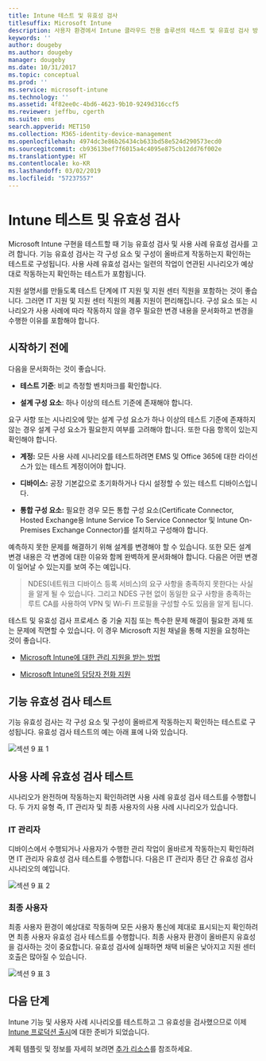 ```yaml
---
title: Intune 테스트 및 유효성 검사
titlesuffix: Microsoft Intune
description: 사용자 환경에서 Intune 클라우드 전용 솔루션의 테스트 및 유효성 검사 방법.
keywords: ''
author: dougeby
ms.author: dougeby
manager: dougeby
ms.date: 10/31/2017
ms.topic: conceptual
ms.prod: ''
ms.service: microsoft-intune
ms.technology: ''
ms.assetid: 4f82ee0c-4bd6-4623-9b10-9249d316ccf5
ms.reviewer: jeffbu, cgerth
ms.suite: ems
search.appverid: MET150
ms.collection: M365-identity-device-management
ms.openlocfilehash: 4974dc3e86b26434cb633bd58e524d290573ecd0
ms.sourcegitcommit: cb93613bef7f6015a4c4095e875cb12dd76f002e
ms.translationtype: HT
ms.contentlocale: ko-KR
ms.lasthandoff: 03/02/2019
ms.locfileid: "57237557"
---
```

# <a name="intune-testing-and-validation"></a>Intune 테스트 및 유효성 검사

Microsoft Intune 구현을 테스트할 때 기능 유효성 검사 및 사용 사례 유효성 검사를 고려 합니다. 기능 유효성 검사는 각 구성 요소 및 구성이 올바르게 작동하는지 확인하는 테스트로 구성됩니다. 사용 사례 유효성 검사는 일련의 작업이 연관된 시나리오가 예상 대로 작동하는지 확인하는 테스트가 포함됩니다. 

지원 설명서를 만들도록 테스트 단계에 IT 지원 및 지원 센터 직원을 포함하는 것이 좋습니다. 그러면 IT 지원 및 지원 센터 직원의 제품 지원이 편리해집니다. 구성 요소 또는 시나리오가 사용 사례에 따라 작동하지 않을 경우 필요한 변경 내용을 문서화하고 변경을 수행한 이유를 포함해야 합니다.

## <a name="before-you-begin"></a>시작하기 전에

다음을 문서화하는 것이 좋습니다.

-   **테스트 기준**: 비교 측정할 벤치마크를 확인합니다.

-   **설계 구성 요소**: 하나 이상의 테스트 기준에 존재해야 합니다.

요구 사항 또는 시나리오에 맞는 설계 구성 요소가 하나 이상의 테스트 기준에 존재하지 않는 경우 설계 구성 요소가 필요한지 여부를 고려해야 합니다. 또한 다음 항목이 있는지 확인해야 합니다.

-   **계정:** 모든 사용 사례 시나리오를 테스트하려면 EMS 및 Office 365에 대한 라이선스가 있는 테스트 계정이어야 합니다.

-   **디바이스:** 공장 기본값으로 초기화하거나 다시 설정할 수 있는 테스트 디바이스입니다.

-   **통합 구성 요소:** 필요한 경우 모든 통합 구성 요소(Certificate Connector, Hosted Exchange용 Intune Service To Service Connector 및 Intune On-Premises Exchange Connector)를 설치하고 구성해야 합니다.

예측하지 못한 문제를 해결하기 위해 설계를 변경해야 할 수 있습니다. 또한 모든 설계 변경 내용은 각 변경에 대한 이유와 함께 완벽하게 문서화해야 합니다. 다음은 어떤 변경이 일어날 수 있는지를 보여 주는 예입니다.

<blockquote>NDES(네트워크 디바이스 등록 서비스)의 요구 사항을 충족하지 못한다는 사실을 알게 될 수 있습니다. 그리고 NDES 구현 없이 동일한 요구 사항을 충족하는 루트 CA를 사용하여 VPN 및 Wi-Fi 프로필을 구성할 수도 있음을 알게 됩니다.</blockquote>

테스트 및 유효성 검사 프로세스 중 기술 지침 또는 특수한 문제 해결이 필요한 과제 또는 문제에 직면할 수 있습니다. 이 경우 Microsoft 지원 채널을 통해 지원을 요청하는 것이 좋습니다.

-   [Microsoft Intune에 대한 관리 지원을 받는 방법](get-support.md)

-   [Microsoft Intune의 담당자 전화 지원](get-support.md)

## <a name="functional-validation-testing"></a>기능 유효성 검사 테스트

기능 유효성 검사는 각 구성 요소 및 구성이 올바르게 작동하는지 확인하는 테스트로 구성됩니다. 유효성 검사 테스트의 예는 아래 표에 나와 있습니다.

![섹션 9 표 1](./media/section-9-image-1-table.PNG)

## <a name="use-case-validation-testing"></a>사용 사례 유효성 검사 테스트

시나리오가 완전하며 작동하는지 확인하려면 사용 사례 유효성 검사 테스트를 수행합니다. 두 가지 유형 즉, IT 관리자 및 최종 사용자의 사용 사례 시나리오가 있습니다.

### <a name="it-admin"></a>IT 관리자

디바이스에서 수행되거나 사용자가 수행한 관리 작업이 올바르게 작동하는지 확인하려면 IT 관리자 유효성 검사 테스트를 수행합니다. 다음은 IT 관리자 종단 간 유효성 검사 시나리오의 예입니다.

![섹션 9 표 2](./media/section-9-image-2-table.PNG)

### <a name="end-user"></a>최종 사용자

최종 사용자 환경이 예상대로 작동하며 모든 사용자 통신에 제대로 표시되는지 확인하려면 최종 사용자 유효성 검사 테스트를 수행합니다. 최종 사용자 환경이 올바른지 유효성을 검사하는 것이 중요합니다. 유효성 검사에 실패하면 채택 비율은 낮아지고 지원 센터 호출은 많아질 수 있습니다.

![섹션 9 표 3](./media/section-9-image-3-table.PNG)

## <a name="next-steps"></a>다음 단계

Intune 기능 및 사용자 사례 시나리오를 테스트하고 그 유효성을 검사했으므로 이제 [Intune 프로덕션 출시](planning-guide-rollout-plan.md)에 대한 준비가 되었습니다.

계획 템플릿 및 정보를 자세히 보려면 [추가 리소스](planning-guide-resources.md)를 참조하세요.
